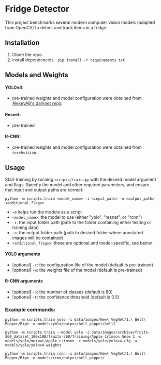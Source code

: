 # Fridge Detector

This project benchmarks several modern computer vision models (adapted from OpenCV) to detect and track items in a fridge.

## Installation
1. Clone the repo
2. Install dependencies - `pip install -r requirements.txt`


## Models and Weights
#### YOLOv4:
- pre-trained weights and model configuration were obtained from [AlexeyAB's darknet repo](https://github.com/AlexeyAB/darknet).

#### Resnet:
- pre-trained

#### R-CNN:
- pre-trained weights and model configuration were obtained from `torchvision`.


## Usage
Start training by running `scripts/train.py` with the desired model argument and flags. Specify the model and other required parameters, and ensure that input and output paths are correct:
```
python -m scripts.train <model_name> -i <input_path> -o <output_path> <additional_flags>
```
- `-m` helps run the module as a script
- `<model_name>`: the model to use (either "yolo", "resnet", or "rcnn")
- `-i`: the input folder path (path to the folder containing either testing or training data)
- `-o`: the output folder path (path to desired folder where annotated images will be contained)
- `<additional_flags>`: these are optional and model-specific, see below

#### YOLO arguments
- [optional] `-c`: the configuration file of the model (default is pre-trained)
- [optional] `-w`: the weights file of the model (default is pre-trained)

#### R-CNN arguments
- [optional] `-n`: the number of classes (default is 80)
- [optional] `-t`: the confidence threshold (default is 0.5)


### Example commands:
```
python -m scripts.train yolo -i data/images/New\ VegNet/1.\ Bell\ Pepper/Ripe -o models/yolo/output/bell_pepper/bell2

python -m scripts.train --model yolo -i data/images/archive/fruits-360_dataset_100x100/fruits-360/Training/Apple Crimson Snow 1 -o models/yolo/output/apple_crimson -c models/yolo/yolov4.cfg -w models/yolo/yolov4.weights

python -m scripts.train rcnn -i data/images/New\ VegNet/1.\ Bell\ Pepper/Ripe -o models/rcnn/output/bell_pepper/
```
